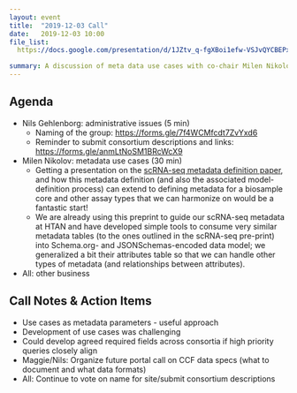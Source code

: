 ```yaml
---
layout: event
title:  "2019-12-03 Call"
date:   2019-12-03 10:00
file_list:
  https://docs.google.com/presentation/d/1JZtv_q-fgXBoi1efw-VSJvQYCBEPx-SwehaRnLCQLTM/edit?usp=sharing: presentation slides

summary: A discussion of meta data use cases with co-chair Milen Nikolov.
---
```

## Agenda

- Nils Gehlenborg: administrative issues (5 min)
    - Naming of the group: https://forms.gle/7f4WCMfcdt7ZvYxd6
    - Reminder to submit consortium descriptions and links: https://forms.gle/anmLtNoSM1BRcWcX9
- Milen Nikolov: metadata use cases (30 min)
  - Getting a presentation on the [scRNA-seq metadata definition paper](https://arxiv.org/abs/1910.14623), and how this metadata definition (and also the associated model-definition process) can extend to defining metadata for a biosample core and other assay types that we can harmonize on would be a fantastic start!
  - We are already using this preprint to guide our scRNA-seq metadata at HTAN and have developed simple tools to consume very similar metadata tables (to the ones outlined in the scRNA-seq pre-print) into Schema.org- and JSONSchemas-encoded data model; we generalized a bit their attributes table so that we can handle other types of metadata (and relationships between attributes).
- All: other business


## Call Notes & Action Items
- Use cases as metadata parameters - useful approach
- Development of use cases was challenging
- Could develop agreed required fields across consortia if high priority queries closely align
- Maggie/Nils: Organize future portal call on CCF data specs (what to document and what data formats)
- All: Continue to vote on name for site/submit consortium descriptions
